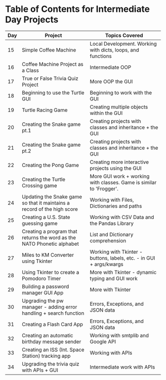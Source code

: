 # Table of Contents for Intermediate Day Projects

| Day | Project                                                                 | Topics Covered                                                      |
| --- | ----------------------------------------------------------------------- | ------------------------------------------------------------------- |
| 15  | Simple Coffee Machine                                                   | Local Development. Working with dicts, loops, and functions         |
| 16  | Coffee Machine Project as a Class                                       | Intermediate OOP                                                    |
| 17  | True or False Trivia Quiz Project                                       | More OOP the GUI                                                    |
| 18  | Beginning to use the Turtle GUI                                         | Beginning to work with the GUI                                      |
| 19  | Turtle Racing Game                                                      | Creating multiple objects within the GUI                            |
| 20  | Creating the Snake game pt.1                                            | Creating projects with classes and inheritance + the GUI            |
| 21  | Creating the Snake game pt.2                                            | Creating projects with classes and inheritance + the GUI            |
| 22  | Creating the Pong Game                                                  | Creating more interactive projects using the GUI                    |
| 23  | Creating the Turtle Crossing game                                       | More GUI work + working with classes. Game is similar to 'Frogger'. |
| 24  | Updating the Snake game so that it maintains a record of the high score | Working with Files, Dictionaries and paths                          |
| 25  | Creating a U.S. State guessing game                                     | Working with CSV Data and the Pandas Library                        |
| 26  | Creating a program that returns the word as the NATO Phonetic alphabet  | List and Dictionary comprehension                                   |
| 27  | Miles to KM Converter using Tkinter                                     | Working with Tkinter - buttons, labels, etc. - in GUI + args/kwargs |
| 28  | Using Tkinter to create a Pomodoro Timer                                | More with Tkinter - dynamic typing and GUI work                     |
| 29  | Building a password manager GUI App                                     | More with Tkinter                                                   |
| 30  | Upgrading the pw manager - adding error handling + search function      | Errors, Exceptions, and JSON data                                   |
| 31  | Creating a Flash Card App                                               | Errors, Exceptions, and JSON data                                   |
| 32  | Creating an automatic birthday message sender                           | Working with smtplib and Google API                                 |
| 33  | Creating an ISS (Int. Space Station) tracking app                       | Working with APIs                                                   |
| 34  | Upgrading the trivia quiz with APIs + GUI                               | Intermediate work with APIs                                         |
